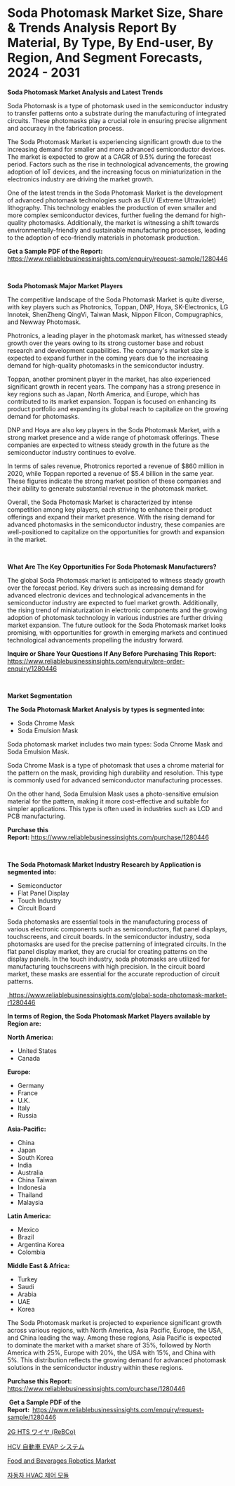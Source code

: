 <p><h1>Soda Photomask Market Size, Share & Trends Analysis Report By Material, By Type, By End-user, By Region, And Segment Forecasts, 2024 - 2031</h1></p><p><strong>Soda Photomask Market Analysis and Latest Trends</strong></p>
<p><p>Soda Photomask is a type of photomask used in the semiconductor industry to transfer patterns onto a substrate during the manufacturing of integrated circuits. These photomasks play a crucial role in ensuring precise alignment and accuracy in the fabrication process.</p><p>The Soda Photomask Market is experiencing significant growth due to the increasing demand for smaller and more advanced semiconductor devices. The market is expected to grow at a CAGR of 9.5% during the forecast period. Factors such as the rise in technological advancements, the growing adoption of IoT devices, and the increasing focus on miniaturization in the electronics industry are driving the market growth.</p><p>One of the latest trends in the Soda Photomask Market is the development of advanced photomask technologies such as EUV (Extreme Ultraviolet) lithography. This technology enables the production of even smaller and more complex semiconductor devices, further fueling the demand for high-quality photomasks. Additionally, the market is witnessing a shift towards environmentally-friendly and sustainable manufacturing processes, leading to the adoption of eco-friendly materials in photomask production.</p></p>
<p><strong>Get a Sample PDF of the Report:&nbsp;</strong> <a href="https://www.reliablebusinessinsights.com/enquiry/request-sample/1280446">https://www.reliablebusinessinsights.com/enquiry/request-sample/1280446</a></p>
<p>&nbsp;</p>
<p><strong>Soda Photomask Major Market Players</strong></p>
<p><p>The competitive landscape of the Soda Photomask Market is quite diverse, with key players such as Photronics, Toppan, DNP, Hoya, SK-Electronics, LG Innotek, ShenZheng QingVi, Taiwan Mask, Nippon Filcon, Compugraphics, and Newway Photomask. </p><p>Photronics, a leading player in the photomask market, has witnessed steady growth over the years owing to its strong customer base and robust research and development capabilities. The company's market size is expected to expand further in the coming years due to the increasing demand for high-quality photomasks in the semiconductor industry.</p><p>Toppan, another prominent player in the market, has also experienced significant growth in recent years. The company has a strong presence in key regions such as Japan, North America, and Europe, which has contributed to its market expansion. Toppan is focused on enhancing its product portfolio and expanding its global reach to capitalize on the growing demand for photomasks.</p><p>DNP and Hoya are also key players in the Soda Photomask Market, with a strong market presence and a wide range of photomask offerings. These companies are expected to witness steady growth in the future as the semiconductor industry continues to evolve.</p><p>In terms of sales revenue, Photronics reported a revenue of $860 million in 2020, while Toppan reported a revenue of $5.4 billion in the same year. These figures indicate the strong market position of these companies and their ability to generate substantial revenue in the photomask market.</p><p>Overall, the Soda Photomask Market is characterized by intense competition among key players, each striving to enhance their product offerings and expand their market presence. With the rising demand for advanced photomasks in the semiconductor industry, these companies are well-positioned to capitalize on the opportunities for growth and expansion in the market.</p></p>
<p>&nbsp;</p>
<p><strong>What Are The Key Opportunities For Soda Photomask Manufacturers?</strong></p>
<p><p>The global Soda Photomask market is anticipated to witness steady growth over the forecast period. Key drivers such as increasing demand for advanced electronic devices and technological advancements in the semiconductor industry are expected to fuel market growth. Additionally, the rising trend of miniaturization in electronic components and the growing adoption of photomask technology in various industries are further driving market expansion. The future outlook for the Soda Photomask market looks promising, with opportunities for growth in emerging markets and continued technological advancements propelling the industry forward.</p></p>
<p><strong>Inquire or Share Your Questions If Any Before Purchasing This Report:</strong> <a href="https://www.reliablebusinessinsights.com/enquiry/pre-order-enquiry/1280446">https://www.reliablebusinessinsights.com/enquiry/pre-order-enquiry/1280446</a></p>
<p>&nbsp;</p>
<p><strong>Market Segmentation</strong></p>
<p><strong>The Soda Photomask Market Analysis by types is segmented into:</strong></p>
<p><ul><li>Soda Chrome Mask</li><li>Soda Emulsion Mask</li></ul></p>
<p><p>Soda photomask market includes two main types: Soda Chrome Mask and Soda Emulsion Mask. </p><p>Soda Chrome Mask is a type of photomask that uses a chrome material for the pattern on the mask, providing high durability and resolution. This type is commonly used for advanced semiconductor manufacturing processes.</p><p>On the other hand, Soda Emulsion Mask uses a photo-sensitive emulsion material for the pattern, making it more cost-effective and suitable for simpler applications. This type is often used in industries such as LCD and PCB manufacturing.</p></p>
<p><strong>Purchase this Report:&nbsp;</strong><a href="https://www.reliablebusinessinsights.com/purchase/1280446">https://www.reliablebusinessinsights.com/purchase/1280446</a></p>
<p>&nbsp;</p>
<p><strong>The Soda Photomask Market Industry Research by Application is segmented into:</strong></p>
<p><ul><li>Semiconductor</li><li>Flat Panel Display</li><li>Touch Industry</li><li>Circuit Board</li></ul></p>
<p><p>Soda photomasks are essential tools in the manufacturing process of various electronic components such as semiconductors, flat panel displays, touchscreens, and circuit boards. In the semiconductor industry, soda photomasks are used for the precise patterning of integrated circuits. In the flat panel display market, they are crucial for creating patterns on the display panels. In the touch industry, soda photomasks are utilized for manufacturing touchscreens with high precision. In the circuit board market, these masks are essential for the accurate reproduction of circuit patterns.</p></p>
<p><a href="https://www.reliablebusinessinsights.com/global-soda-photomask-market-r1280446">&nbsp;https://www.reliablebusinessinsights.com/global-soda-photomask-market-r1280446</a></p>
<p><strong>In terms of Region, the Soda Photomask Market Players available by Region are:</strong></p>
<p>
    <p> <strong> North America: </strong>
        <ul>
            <li>United States</li>
            <li>Canada</li>
        </ul>
        </p> 
    <p> <strong> Europe: </strong>
        <ul>
            <li>Germany</li>
            <li>France</li>
            <li>U.K.</li>
            <li>Italy</li>
            <li>Russia</li>
        </ul>
        </p> 
    <p> <strong> Asia-Pacific: </strong>
        <ul>
            <li>China</li>
            <li>Japan</li>
            <li>South Korea</li>
            <li>India</li>
            <li>Australia</li>
            <li>China Taiwan</li>
            <li>Indonesia</li>
            <li>Thailand</li>
            <li>Malaysia</li>
        </ul>
        </p> 
    <p> <strong> Latin America: </strong>
        <ul>
            <li>Mexico</li>
            <li>Brazil</li>
            <li>Argentina Korea</li>
            <li>Colombia</li>
        </ul>
        </p> 
    <p> <strong> Middle East & Africa: </strong>
        <ul>
            <li>Turkey</li>
            <li>Saudi</li>
            <li>Arabia</li>
            <li>UAE</li>
            <li>Korea</li>
        </ul>
    </p>
    </p>
<p><p>The Soda Photomask market is projected to experience significant growth across various regions, with North America, Asia Pacific, Europe, the USA, and China leading the way. Among these regions, Asia Pacific is expected to dominate the market with a market share of 35%, followed by North America with 25%, Europe with 20%, the USA with 15%, and China with 5%. This distribution reflects the growing demand for advanced photomask solutions in the semiconductor industry within these regions.</p></p>
<p><strong>Purchase this Report: </strong><a href="https://www.reliablebusinessinsights.com/purchase/1280446">https://www.reliablebusinessinsights.com/purchase/1280446</a></p>
<p>&nbsp;<strong>Get a Sample PDF of the Report:&nbsp;&nbsp;</strong><a href="https://www.reliablebusinessinsights.com/enquiry/request-sample/1280446">https://www.reliablebusinessinsights.com/enquiry/request-sample/1280446</a></p>
<p><strong></strong></p>
<p><p><a href="https://medium.com/@dominicalsop1/2g-hts%E3%83%AF%E3%82%A4%E3%83%A4%E3%83%BC-rebco-%E5%B8%82%E5%A0%B4%E3%81%AF-%E5%B8%82%E5%A0%B4%E3%82%B7%E3%82%A7%E3%82%A2-%E3%82%B5%E3%82%A4%E3%82%BA-%E3%81%8A%E3%82%88%E3%81%B32031%E5%B9%B4%E3%81%BE%E3%81%A7%E3%81%AE%E4%BA%88%E6%B8%AC%E3%81%AB%E7%84%A6%E7%82%B9%E3%82%92%E5%BD%93%E3%81%A6%E3%81%A6%E3%81%84%E3%81%BE%E3%81%99-90a1efb35bce">2G HTS ワイヤ (ReBCo)</a></p><p><a href="https://medium.com/@rocklobster885/hcv%E8%87%AA%E5%8B%95%E8%BB%8Aevap%E3%82%B7%E3%82%B9%E3%83%86%E3%83%A0%E5%B8%82%E5%A0%B4-%E5%B8%82%E5%A0%B4%E3%82%B7%E3%82%A7%E3%82%A2-%E5%B8%82%E5%A0%B4%E3%83%88%E3%83%AC%E3%83%B3%E3%83%89-%E3%81%8A%E3%82%88%E3%81%B3%E5%B0%86%E6%9D%A5%E3%81%AE%E6%88%90%E9%95%B7%E3%82%92%E6%8E%A2%E3%82%8B-a53ac806362c">HCV 自動車 EVAP システム</a></p><p><a href="https://github.com/FassouRP/Market-Research-Report-List-4/blob/main/food-and-beverages-robotics-market.md">Food and Beverages Robotics Market</a></p><p><a href="https://github.com/brendon65677/Market-Research-Report-List-1/blob/main/776007289950.md">자동차 HVAC 제어 모듈</a></p></p>